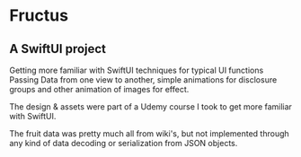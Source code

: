 # Fructus

## A SwiftUI project

Getting more familiar with SwiftUI techniques for typical UI functions
Passing Data from one view to another, simple animations for disclosure groups and other
animation of images for effect.

The design & assets were part of a Udemy course I took to get more familiar with SwiftUI.

The fruit data was pretty much all from wiki's, but not implemented through any kind of 
data decoding or serialization from JSON objects.



